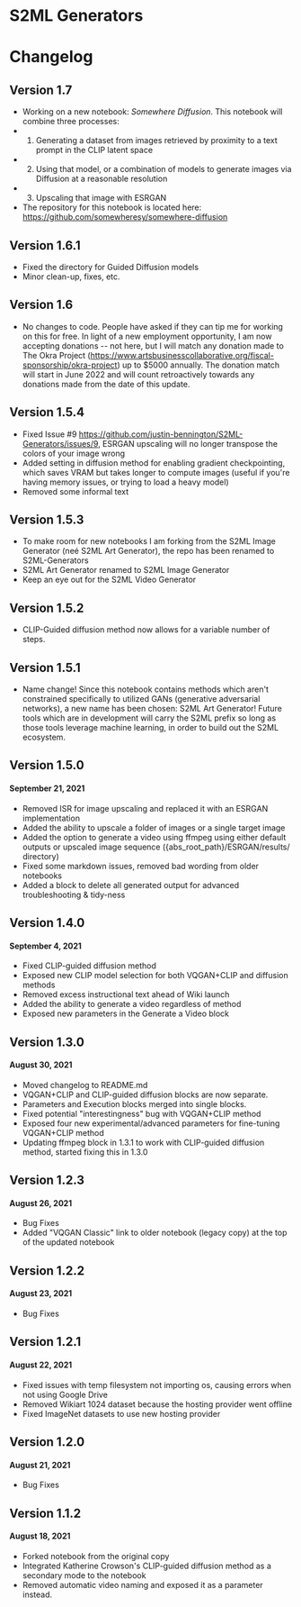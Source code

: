 # S2ML Generators

# Changelog
## Version 1.7
- Working on a new notebook: *Somewhere Diffusion*. This notebook will combine three processes: 
- 1. Generating a dataset from images retrieved by proximity to a text prompt in the CLIP latent space
- 2. Using that model, or a combination of models to generate images via Diffusion at a reasonable resolution
- 3. Upscaling that image with ESRGAN
- The repository for this notebook is located here: https://github.com/somewheresy/somewhere-diffusion

## Version 1.6.1
- Fixed the directory for Guided Diffusion models
- Minor clean-up, fixes, etc.

## Version 1.6
- No changes to code. People have asked if they can tip me for working on this for free. In light of a new employment opportunity, I am now accepting donations -- not here, but I will match any donation made to The Okra Project (https://www.artsbusinesscollaborative.org/fiscal-sponsorship/okra-project) up to $5000 annually. The donation match will start in June 2022 and will count retroactively towards any donations made from the date of this update. 

## Version 1.5.4
- Fixed Issue #9 https://github.com/justin-bennington/S2ML-Generators/issues/9, ESRGAN upscaling will no longer transpose the colors of your image wrong
- Added setting in diffusion method for enabling gradient checkpointing, which saves VRAM but takes longer to compute images (useful if you're having memory issues, or trying to load a heavy model)
- Removed some informal text

## Version 1.5.3
- To make room for new notebooks I am forking from the S2ML Image Generator (neé S2ML Art Generator), the repo has been renamed to S2ML-Generators
- S2ML Art Generator renamed to S2ML Image Generator
- Keep an eye out for the S2ML Video Generator

## Version 1.5.2
- CLIP-Guided diffusion method now allows for a variable number of steps.

## Version 1.5.1
- Name change! Since this notebook contains methods which aren't constrained specifically to utilized GANs (generative adversarial networks), a new name has been chosen: S2ML Art Generator! Future tools which are in development will carry the S2ML prefix so long as those tools leverage machine learning, in order to build out the S2ML ecosystem.

## Version 1.5.0
#### September 21, 2021
- Removed ISR for image upscaling and replaced it with an ESRGAN implementation
- Added the ability to upscale a folder of images or a single target image
- Added the option to generate a video using ffmpeg using either default outputs or upscaled image sequence ({abs_root_path}/ESRGAN/results/ directory)
- Fixed some markdown issues, removed bad wording from older notebooks
- Added a block to delete all generated output for advanced troubleshooting & tidy-ness

## Version 1.4.0
#### September 4, 2021
- Fixed CLIP-guided diffusion method
- Exposed new CLIP model selection for both VQGAN+CLIP and diffusion methods
- Removed excess instructional text ahead of Wiki launch
- Added the ability to generate a video regardless of method
- Exposed new parameters in the Generate a Video block

## Version 1.3.0
#### August 30, 2021
- Moved changelog to README.md
- VQGAN+CLIP and CLIP-guided diffusion blocks are now separate.
- Parameters and Execution blocks merged into single blocks.
- Fixed potential "interestingness" bug with VQGAN+CLIP method
- Exposed four new experimental/advanced parameters for fine-tuning VQGAN+CLIP method
- Updating ffmpeg block in 1.3.1 to work with CLIP-guided diffusion method, started fixing this in 1.3.0

## Version 1.2.3
#### August 26, 2021
- Bug Fixes
- Added "VQGAN Classic" link to older notebook (legacy copy) at the top of the updated notebook

## Version 1.2.2
#### August 23, 2021
- Bug Fixes

## Version 1.2.1
#### August 22, 2021
- Fixed issues with temp filesystem not importing os, causing errors when not using Google Drive
- Removed Wikiart 1024 dataset because the hosting provider went offline
- Fixed ImageNet datasets to use new hosting provider

## Version 1.2.0
#### August 21, 2021
- Bug Fixes

## Version 1.1.2
#### August 18, 2021
- Forked notebook from the original copy
- Integrated Katherine Crowson's CLIP-guided diffusion method as a secondary mode to the notebook
- Removed automatic video naming and exposed it as a parameter instead.
